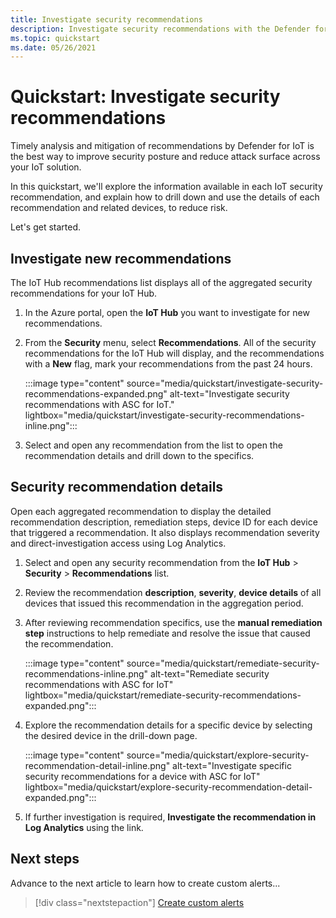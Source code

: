 ```yaml
---
title: Investigate security recommendations
description: Investigate security recommendations with the Defender for IoT security service.
ms.topic: quickstart
ms.date: 05/26/2021
---
```


# Quickstart: Investigate security recommendations

Timely analysis and mitigation of recommendations by Defender for IoT is the best way to improve security posture and reduce attack surface across your IoT solution.

In this quickstart, we'll explore the information available in each IoT security recommendation, and explain how to drill down and use the details of each recommendation and related devices, to reduce risk.

Let's get started.

## Investigate new recommendations

The IoT Hub recommendations list displays all of the aggregated security recommendations for your IoT Hub.

1. In the Azure portal, open the **IoT Hub** you want to investigate for new recommendations.

1. From the **Security** menu, select **Recommendations**. All of the security recommendations for the IoT Hub will display, and the recommendations with a **New** flag, mark your recommendations from the past 24 hours.

    :::image type="content" source="media/quickstart/investigate-security-recommendations-expanded.png" alt-text="Investigate security recommendations with ASC for IoT." lightbox="media/quickstart/investigate-security-recommendations-inline.png":::

1. Select and open any recommendation from the list to open the recommendation details and drill down to the specifics.

## Security recommendation details

Open each aggregated recommendation to display the detailed recommendation description, remediation steps, device ID for each device that triggered a recommendation. It also displays recommendation severity and direct-investigation access using Log Analytics.

1. Select and open any security recommendation from the **IoT Hub** > **Security** > **Recommendations** list.

1. Review the recommendation **description**, **severity**, **device details** of all devices that issued this recommendation in the aggregation period.

1. After reviewing recommendation specifics, use the **manual remediation step** instructions to help remediate and resolve the issue that caused the recommendation.

    :::image type="content" source="media/quickstart/remediate-security-recommendations-inline.png" alt-text="Remediate security recommendations with ASC for IoT" lightbox="media/quickstart/remediate-security-recommendations-expanded.png":::

1. Explore the recommendation details for a specific device by selecting the desired device in the drill-down page.

    :::image type="content" source="media/quickstart/explore-security-recommendation-detail-inline.png" alt-text="Investigate specific security recommendations for a device with ASC for IoT" lightbox="media/quickstart/explore-security-recommendation-detail-expanded.png":::

1. If further investigation is required, **Investigate the recommendation in Log Analytics** using the link. 

## Next steps

Advance to the next article to learn how to create custom alerts...

> [!div class="nextstepaction"]
> [Create custom alerts](quickstart-create-custom-alerts.md)
